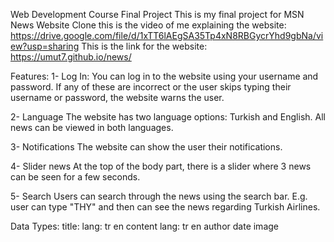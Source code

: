 Web Development Course Final Project
This is my final project for MSN News Website Clone
this is the video of me explaining the website: https://drive.google.com/file/d/1xTT6lAEgSA35Tp4xN8RBGycrYhd9gbNa/view?usp=sharing
This is the link for the website: https://umut7.github.io/news/

Features:
1- Log In:
You can log in to the website using your username and password. If any of these are incorrect or the user skips typing their username or password, the website warns the user.

2- Language
The website has two language options: Turkish and English. All news can be viewed in both languages.

3- Notifications
 The website can show the user their notifications.

 4- Slider news
  At the top of the body part, there is a slider where 3 news can be seen for a few seconds.

  5- Search
   Users can search through the news using the search bar. E.g. user can type "THY" and then can see the news regarding Turkish Airlines.

Data Types:
title:
  lang:
    tr
    en
content
  lang:
    tr
    en
author
date
image
